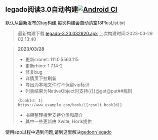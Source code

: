 ## legado阅读3.0自动构建[![Android CI](https://github.com/10bits/gedoor-Build/workflows/Android%20CI/badge.svg)](https://github.com/10bits/gedoor-Build/actions)

默认从最新发布的tag构建,每次构建会自动清空18PlusList.txt

> 最新构建下载:[legado-3.23.032820.apk](https://github.com/xcdha/gedoor-Build/releases/download/legado-3.23.032820/legado-3.23.032820.apk) 上次构建时间:2023-03-29 02:13:40
<!--start-->
> **2023/03/28**
> 
> * 更新cronet: 111.0.5563.115
> * 更新rhino: 1.7.14-2
> * 修复bug
> * 详情页下拉刷新
> * 导出为本地文件时不保留vip标识
> * 列表结果为NativeObject时支持{{}}@get@put##规则
> ```
> {bookId: 1}
> https://www.example.com/book/{{result.bookId}}
> ```
> 
> * 书架整理搜索支持分类和简介
> * 其中一些更新由 Xwite, Horis提供
<!--end-->
  
使用app过程中遇到问题,请到这里解决[gedoor/legado](https://github.com/gedoor/legado/issues)

